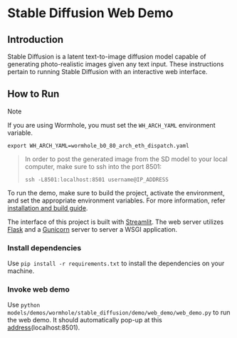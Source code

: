 # Stable Diffusion Web Demo

## Introduction
Stable Diffusion is a latent text-to-image diffusion model capable of generating photo-realistic images given any text input. These instructions pertain to running Stable Diffusion with an interactive web interface.

## How to Run

> [!NOTE]
>
> If you are using Wormhole, you must set the `WH_ARCH_YAML` environment variable.
>
> ```
> export WH_ARCH_YAML=wormhole_b0_80_arch_eth_dispatch.yaml
> ```

> In order to post the generated image from the SD model to your local computer, make sure to ssh into the port 8501:
> ```
> ssh -L8501:localhost:8501 username@IP_ADDRESS
> ```


To run the demo, make sure to build the project, activate the environment, and set the appropriate environment variables.
For more information, refer [installation and build guide](https://github.com/tenstorrent/tt-metal/blob/main/INSTALLING.md).

The interface of this project is built with [Streamlit](https://streamlit.io). The web server utilizes [Flask](https://flask.palletsprojects.com/en/3.0.x/) and a [Gunicorn](https://gunicorn.org) server to server a WSGI application.

### Install dependencies
Use `pip install -r requirements.txt` to install the dependencies on your machine.

### Invoke web demo
Use `python models/demos/wormhole/stable_diffusion/demo/web_demo/web_demo.py` to run the web demo. It should automatically pop-up at this [address](http://localhost:8501)(localhost:8501).
